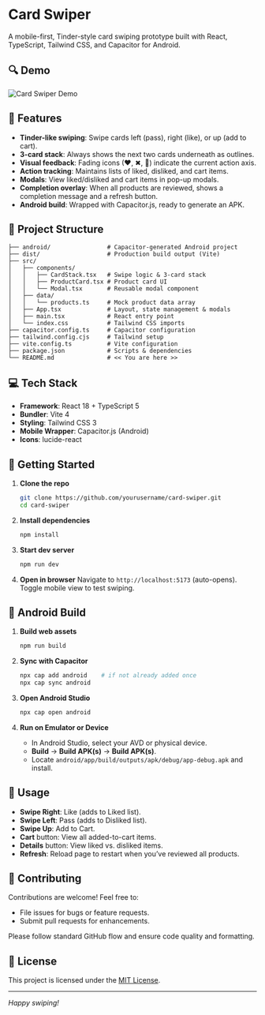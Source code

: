 # Card Swiper

A mobile-first, Tinder-style card swiping prototype built with React, TypeScript, Tailwind CSS, and Capacitor for Android.

## 🔍 Demo

![Card Swiper Demo](https://cart-swiper.netlify.app/)

## 🚀 Features

* **Tinder-like swiping**: Swipe cards left (pass), right (like), or up (add to cart).
* **3-card stack**: Always shows the next two cards underneath as outlines.
* **Visual feedback**: Fading icons (❤, ✖, 🛒) indicate the current action axis.
* **Action tracking**: Maintains lists of liked, disliked, and cart items.
* **Modals**: View liked/disliked and cart items in pop-up modals.
* **Completion overlay**: When all products are reviewed, shows a completion message and a refresh button.
* **Android build**: Wrapped with Capacitor.js, ready to generate an APK.

## 📂 Project Structure

```
├── android/                # Capacitor-generated Android project
├── dist/                   # Production build output (Vite)
├── src/
│   ├── components/
│   │   ├── CardStack.tsx   # Swipe logic & 3-card stack
│   │   ├── ProductCard.tsx # Product card UI
│   │   └── Modal.tsx       # Reusable modal component
│   ├── data/
│   │   └── products.ts     # Mock product data array
│   ├── App.tsx             # Layout, state management & modals
│   ├── main.tsx            # React entry point
│   └── index.css           # Tailwind CSS imports
├── capacitor.config.ts     # Capacitor configuration
├── tailwind.config.cjs     # Tailwind setup
├── vite.config.ts          # Vite configuration
├── package.json            # Scripts & dependencies
└── README.md               # << You are here >>
```

## 💻 Tech Stack

* **Framework**: React 18 + TypeScript 5
* **Bundler**: Vite 4
* **Styling**: Tailwind CSS 3
* **Mobile Wrapper**: Capacitor.js (Android)
* **Icons**: lucide-react

## 🚀 Getting Started

1. **Clone the repo**

   ```bash
   git clone https://github.com/yourusername/card-swiper.git
   cd card-swiper
   ```

2. **Install dependencies**

   ```bash
   npm install
   ```

3. **Start dev server**

   ```bash
   npm run dev
   ```

4. **Open in browser**
   Navigate to `http://localhost:5173` (auto-opens). Toggle mobile view to test swiping.

## 📱 Android Build

1. **Build web assets**

   ```bash
   npm run build
   ```

2. **Sync with Capacitor**

   ```bash
   npx cap add android    # if not already added once
   npx cap sync android
   ```

3. **Open Android Studio**

   ```bash
   npx cap open android
   ```

4. **Run on Emulator or Device**

   * In Android Studio, select your AVD or physical device.
   * **Build** → **Build APK(s)** → **Build APK(s)**.
   * Locate `android/app/build/outputs/apk/debug/app-debug.apk` and install.

## 📜 Usage

* **Swipe Right**: Like (adds to Liked list).
* **Swipe Left**: Pass (adds to Disliked list).
* **Swipe Up**: Add to Cart.
* **Cart** button: View all added-to-cart items.
* **Details** button: View liked vs. disliked items.
* **Refresh**: Reload page to restart when you’ve reviewed all products.

## 🌟 Contributing

Contributions are welcome! Feel free to:

* File issues for bugs or feature requests.
* Submit pull requests for enhancements.

Please follow standard GitHub flow and ensure code quality and formatting.

## 📄 License

This project is licensed under the [MIT License](LICENSE).

---

*Happy swiping!*
